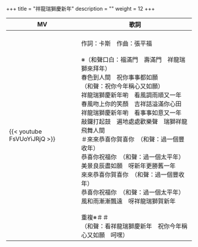 +++
title = "祥龍瑞獅慶新年"
description = ""
weight = 12
+++

MV  | 歌詞  
--------------|-------
{{< youtube FsVUoYiJRjQ >}}|<br/>作詞：卡斯　作曲：張平福<br/><br/>※（和聲口白：福滿門　壽滿門　祥龍瑞獅來拜年）<br/>春色到人間　祝你事事都如願<br/>（和聲：祝你今年稱心又如願）<br/>祥龍瑞獅慶新年喲　看風調雨順又一年<br/>春風吻上你的笑顏　吉祥話溢滿你心田<br/>祥龍瑞獅慶新年喲　看事事如意又一年<br/>敲鑼打起鼓　遍地處處歡樂聲　瑞獅祥龍飛舞人間<br/>＃來來恭喜你賀喜你　（和聲：過一個豐收年）<br/>恭喜你祝福你　（和聲：過一個太平年）<br/>美景良辰盡如願　呀新年更勝舊一年<br/>來來恭喜你賀喜你　（和聲：過一個豐收年）<br/>恭喜你祝福你　（和聲：過一個太平年）<br/>風和雨漸漸飄遠　呀祥龍瑞獅賀新年<br/><br/>重複※＃＃<br/>（和聲：看祥龍瑞獅慶新年　祝你今年稱心又如願　呵嘿）